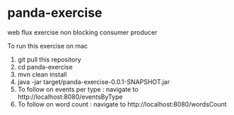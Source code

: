 # panda-exercise
web flux exercise non blocking consumer producer

To run this exercise on mac 

1. git pull this repository
2. cd panda-exercise
3. mvn clean install
4. java -jar target/panda-exercise-0.0.1-SNAPSHOT.jar
5. To follow on events per type : navigate to http://localhost:8080/eventsByType
6. To follow on word count      : navigate to http://localhost:8080/wordsCount

